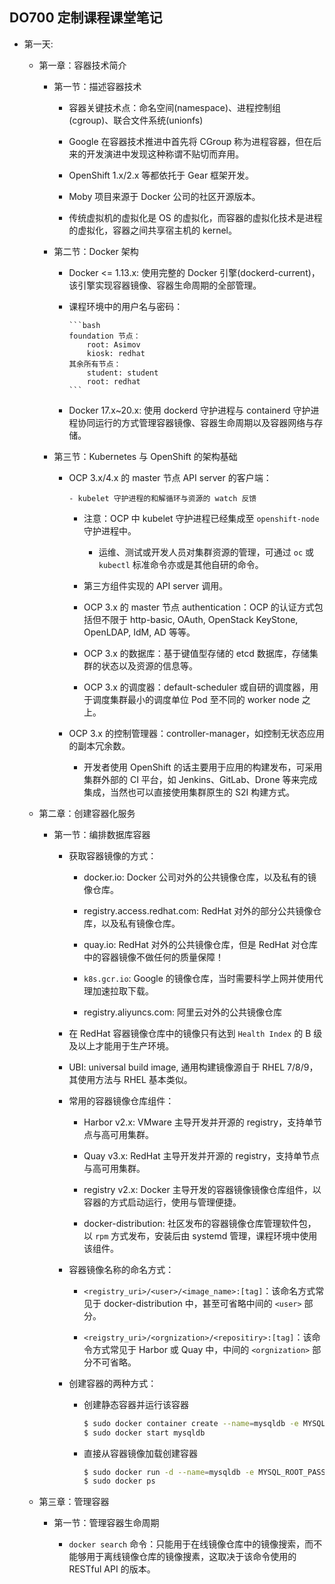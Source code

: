 ## DO700 定制课程课堂笔记

- 第一天:

	- 第一章：容器技术简介

		- 第一节：描述容器技术

		  - 容器关键技术点：命名空间(namespace)、进程控制组(cgroup)、联合文件系统(unionfs)

		  - Google 在容器技术推进中首先将 CGroup 称为进程容器，但在后来的开发演进中发现这种称谓不贴切而弃用。

		  - OpenShift 1.x/2.x 等都依托于 Gear 框架开发。

		  - Moby 项目来源于 Docker 公司的社区开源版本。

		  - 传统虚拟机的虚拟化是 OS 的虚拟化，而容器的虚拟化技术是进程的虚拟化，容器之间共享宿主机的 kernel。

		- 第二节：Docker 架构

		  - Docker <= 1.13.x: 使用完整的 Docker 引擎(dockerd-current)，该引擎实现容器镜像、容器生命周期的全部管理。

		  - 课程环境中的用户名与密码：

				```bash
		 		foundation 节点：
					root: Asimov
					kiosk: redhat
				其余所有节点：
					student: student
					root: redhat
				```

		  - Docker 17.x~20.x: 使用 dockerd 守护进程与 containerd 守护进程协同运行的方式管理容器镜像、容器生命周期以及容器网络与存储。

		- 第三节：Kubernetes 与 OpenShift 的架构基础

		  - OCP 3.x/4.x 的 master 节点 API server 的客户端：

				- kubelet 守护进程的和解循环与资源的 watch 反馈

			  - 注意：OCP 中 kubelet 守护进程已经集成至 `openshift-node` 守护进程中。

				- 运维、测试或开发人员对集群资源的管理，可通过 `oc` 或 `kubectl` 标准命令亦或是其他自研的命令。

			  - 第三方组件实现的 API server 调用。

			- OCP 3.x 的 master 节点 authentication：OCP 的认证方式包括但不限于 http-basic, OAuth, OpenStack KeyStone, OpenLDAP, IdM, AD 等等。

			- OCP 3.x 的数据库：基于键值型存储的 etcd 数据库，存储集群的状态以及资源的信息等。

			- OCP 3.x 的调度器：default-scheduler 或自研的调度器，用于调度集群最小的调度单位 Pod 至不同的 worker node 之上。

		  - OCP 3.x 的控制管理器：controller-manager，如控制无状态应用的副本冗余数。

			- 开发者使用 OpenShift 的话主要用于应用的构建发布，可采用集群外部的 CI 平台，如 Jenkins、GitLab、Drone 等来完成集成，当然也可以直接使用集群原生的 S2I 构建方式。

	- 第二章：创建容器化服务

		- 第一节：编排数据库容器

			- 获取容器镜像的方式：

				- docker.io: Docker 公司对外的公共镜像仓库，以及私有的镜像仓库。

				- registry.access.redhat.com: RedHat 对外的部分公共镜像仓库，以及私有镜像仓库。

	 			- quay.io: RedHat 对外的公共镜像仓库，但是 RedHat 对仓库中的容器镜像不做任何的质量保障！

				- `k8s.gcr.io`: Google 的镜像仓库，当时需要科学上网并使用代理加速拉取下载。

				- registry.aliyuncs.com: 阿里云对外的公共镜像仓库

			- 在 RedHat 容器镜像仓库中的镜像只有达到 `Health Index` 的 B 级及以上才能用于生产环境。

			- UBI: universal build image, 通用构建镜像源自于 RHEL 7/8/9，其使用方法与 RHEL 基本类似。

			- 常用的容器镜像仓库组件：

				- Harbor v2.x: VMware 主导开发并开源的 registry，支持单节点与高可用集群。

				- Quay v3.x: RedHat 主导开发并开源的 registry，支持单节点与高可用集群。

				- registry v2.x: Docker 主导开发的容器镜像镜像仓库组件，以容器的方式启动运行，使用与管理便捷。

				- docker-distribution: 社区发布的容器镜像仓库管理软件包，以 `rpm` 方式发布，安装后由 systemd 管理，课程环境中使用该组件。

			- 容器镜像名称的命名方式：

				- `<registry_uri>/<user>/<image_name>:[tag]`：该命名方式常见于 docker-distribution 中，甚至可省略中间的 `<user>` 部分。

				- `<reigstry_uri>/<orgnization>/<repositiry>:[tag]`：该命令方式常见于 Harbor 或 Quay 中，中间的 `<orgnization>` 部分不可省略。

			- 创建容器的两种方式：

				- 创建静态容器并运行该容器

					```bash
					$ sudo docker container create --name=mysqldb -e MYSQL_ROOT_PASSWORD=redhat registry.lab.example.com/rhscl/mysql-56-rhel7:latest
					$ sudo docker start mysqldb
					```

				- 直接从容器镜像加载创建容器

					```bash
					$ sudo docker run -d --name=mysqldb -e MYSQL_ROOT_PASSWORD=redhat registry.lab.example.com/rhscl/mysql-56-rhel7:latest
					$ sudo docker ps
					```

	- 第三章：管理容器

		- 第一节：管理容器生命周期

			- `docker search` 命令：只能用于在线镜像仓库中的镜像搜索，而不能够用于离线镜像仓库的镜像搜素，这取决于该命令使用的 RESTful API 的版本。


